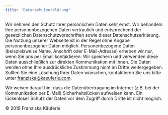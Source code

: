 ```yaml
---
title: "Datenschutzerklärung"
---
```


Wir nehmen den Schutz Ihrer persönlichen Daten sehr ernst. Wir behandeln Ihre personenbezogenen Daten vertraulich und entsprechend der gesetzlichen Datenschutzvorschriften sowie dieser Datenschutzerklärung. Die Nutzung unserer Webseite ist in der Regel ohne Angabe personenbezogener Daten möglich. Personenbezogene Daten (beispielsweise Name, Anschrift oder E-Mail-Adresse) erheben wir nur, wenn Sie uns per Email kontaktieren. Wir speichern und verwenden diese Daten ausschließlich zur direkten Kommunikation mit Ihnen. Die Daten werden ohne Ihre ausdrückliche Zustimmung nicht an Dritte weitergegeben. Sollten Sie eine Löschung Ihrer Daten wünschen, kontaktieren Sie uns bitte unter [franziska@kaeuferle.com](mailto:franziska@kaeuferle.com).

Wir weisen darauf hin, dass die Datenübertragung im Internet (z.B. bei der Kommunikation per E-Mail) Sicherheitslücken aufweisen kann. Ein lückenloser Schutz der Daten vor dem Zugriff durch Dritte ist nicht möglich.

© 2019 Franziska Käuferle
